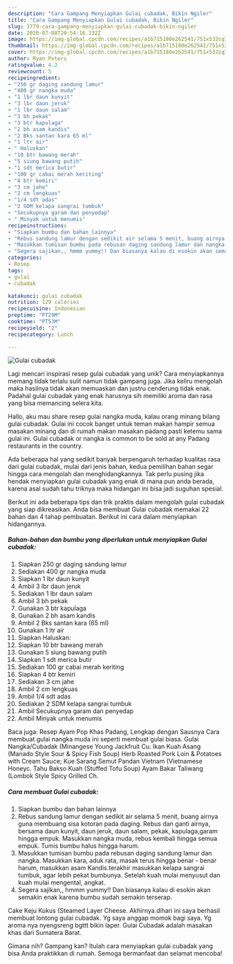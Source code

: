```yaml
---
description: "Cara Gampang Menyiapkan Gulai cubadak, Bikin Ngiler"
title: "Cara Gampang Menyiapkan Gulai cubadak, Bikin Ngiler"
slug: 3779-cara-gampang-menyiapkan-gulai-cubadak-bikin-ngiler
date: 2020-07-08T20:54:16.132Z
image: https://img-global.cpcdn.com/recipes/a1b715180e262541/751x532cq70/gulai-cubadak-foto-resep-utama.jpg
thumbnail: https://img-global.cpcdn.com/recipes/a1b715180e262541/751x532cq70/gulai-cubadak-foto-resep-utama.jpg
cover: https://img-global.cpcdn.com/recipes/a1b715180e262541/751x532cq70/gulai-cubadak-foto-resep-utama.jpg
author: Ryan Peters
ratingvalue: 4.2
reviewcount: 5
recipeingredient:
- "250 gr daging sandung lamur"
- "400 gr nangka muda"
- "1 lbr daun kunyit"
- "3 lbr daun jeruk"
- "1 lbr daun salam"
- "3 bh pekak"
- "3 btr kapulaga"
- "2 bh asam kandis"
- "2 Bks santan kara 65 ml"
- "1 ltr air"
- " Haluskan"
- "10 btr bawang merah"
- "5 siung bawang putih"
- "1 sdt merica butir"
- "100 gr cabai merah keriting"
- "4 btr kemiri"
- "3 cm jahe"
- "2 cm lengkuas"
- "1/4 sdt adas"
- "2 SDM kelapa sangrai tumbuk"
- "Secukupnya garam dan penyedap"
- " Minyak untuk menumis"
recipeinstructions:
- "Siapkan bumbu dan bahan lainnya"
- "Rebus sandung lamur dengan sedikit air selama 5 menit, buang airnya guna membuang sisa kotoran pada daging. Rebus dan ganti airnya, bersama daun kunyit, daun jeruk, daun salam, pekak, kapulaga,garam hingga empuk. Masukkan nangka muda, rebus kembali hingga semua empuk. Tumis bumbu halus hingga harum."
- "Masukkan tumisan bumbu pada rebusan daging sandung lamur dan nangka. Masukkan kara, aduk rata, masak terus hingga benar - benar harum, masukkan asam Kandis.terakhir masukkan kelapa sangrai tumbuk, agar lebih pekat bumbunya. Setelah kuah mulai menyusut dan kuah mulai mengental, angkat."
- "Segera sajikan,, hmmm yummy!! Dan biasanya kalau di esokin akan semakin enak karena bumbu sudah semakin terserap."
categories:
- Resep
tags:
- gulai
- cubadak

katakunci: gulai cubadak 
nutrition: 129 calories
recipecuisine: Indonesian
preptime: "PT29M"
cooktime: "PT53M"
recipeyield: "2"
recipecategory: Lunch

---
```



![Gulai cubadak](https://img-global.cpcdn.com/recipes/a1b715180e262541/751x532cq70/gulai-cubadak-foto-resep-utama.jpg)

Lagi mencari inspirasi resep gulai cubadak yang unik? Cara menyiapkannya memang tidak terlalu sulit namun tidak gampang juga. Jika keliru mengolah maka hasilnya tidak akan memuaskan dan justru cenderung tidak enak. Padahal gulai cubadak yang enak harusnya sih memiliki aroma dan rasa yang bisa memancing selera kita.

Hallo, aku mau share resep gulai nangka muda, kalau orang minang bilang gulai cubadak. Gulai ini cocok banget untuk teman makan hampir semua masakan minang dan di rumah makan masakan padang pasti ketemu sama gulai ini. Gulai cubadak or nangka is common to be sold at any Padang restaurants in the country.

Ada beberapa hal yang sedikit banyak berpengaruh terhadap kualitas rasa dari gulai cubadak, mulai dari jenis bahan, kedua pemilihan bahan segar hingga cara mengolah dan menghidangkannya. Tak perlu pusing jika hendak menyiapkan gulai cubadak yang enak di mana pun anda berada, karena asal sudah tahu triknya maka hidangan ini bisa jadi suguhan spesial.


Berikut ini ada beberapa tips dan trik praktis dalam mengolah gulai cubadak yang siap dikreasikan. Anda bisa membuat Gulai cubadak memakai 22 bahan dan 4 tahap pembuatan. Berikut ini cara dalam menyiapkan hidangannya.

<!--inarticleads1-->

##### Bahan-bahan dan bumbu yang diperlukan untuk menyiapkan Gulai cubadak:

1. Siapkan 250 gr daging sandung lamur
1. Sediakan 400 gr nangka muda
1. Siapkan 1 lbr daun kunyit
1. Ambil 3 lbr daun jeruk
1. Sediakan 1 lbr daun salam
1. Ambil 3 bh pekak
1. Gunakan 3 btr kapulaga
1. Gunakan 2 bh asam kandis
1. Ambil 2 Bks santan kara (65 ml)
1. Gunakan 1 ltr air
1. Siapkan  Haluskan:
1. Siapkan 10 btr bawang merah
1. Gunakan 5 siung bawang putih
1. Siapkan 1 sdt merica butir
1. Sediakan 100 gr cabai merah keriting
1. Siapkan 4 btr kemiri
1. Sediakan 3 cm jahe
1. Ambil 2 cm lengkuas
1. Ambil 1/4 sdt adas
1. Sediakan 2 SDM kelapa sangrai tumbuk
1. Ambil Secukupnya garam dan penyedap
1. Ambil  Minyak untuk menumis


Baca juga: Resep Ayam Pop Khas Padang, Lengkap dengan Sausnya Cara membuat gulai nangka muda ini seperti membuat gulai biasa. Gulai Nangka/Cubadak (Minangese Young Jackfruit Cu. Ikan Kuah Asang (Manado Style Sour &amp; Spicy Fish Soup) Herb Roasted Pork Loin &amp; Potatoes with Cream Sauce; Kue Sarang Semut Pandan Vietnam (Vietnamese Honeyc. Tahu Bakso Kuah (Stuffed Tofu Soup) Ayam Bakar Taliwang (Lombok Style Spicy Grilled Ch. 

<!--inarticleads2-->

##### Cara membuat Gulai cubadak:

1. Siapkan bumbu dan bahan lainnya
1. Rebus sandung lamur dengan sedikit air selama 5 menit, buang airnya guna membuang sisa kotoran pada daging. Rebus dan ganti airnya, bersama daun kunyit, daun jeruk, daun salam, pekak, kapulaga,garam hingga empuk. Masukkan nangka muda, rebus kembali hingga semua empuk. Tumis bumbu halus hingga harum.
1. Masukkan tumisan bumbu pada rebusan daging sandung lamur dan nangka. Masukkan kara, aduk rata, masak terus hingga benar - benar harum, masukkan asam Kandis.terakhir masukkan kelapa sangrai tumbuk, agar lebih pekat bumbunya. Setelah kuah mulai menyusut dan kuah mulai mengental, angkat.
1. Segera sajikan,, hmmm yummy!! Dan biasanya kalau di esokin akan semakin enak karena bumbu sudah semakin terserap.


Cake Keju Kukus (Steamed Layer Cheese. Akhirnya.dihari ini saya berhasil membuat lontong gulai cubadak. Yg saya anggap momok bagi saya. Yg aroma nya nyengsreng bgttt bikin laper. Gulai Cubadak adalah masakan khas dari Sumatera Barat. 

Gimana nih? Gampang kan? Itulah cara menyiapkan gulai cubadak yang bisa Anda praktikkan di rumah. Semoga bermanfaat dan selamat mencoba!
